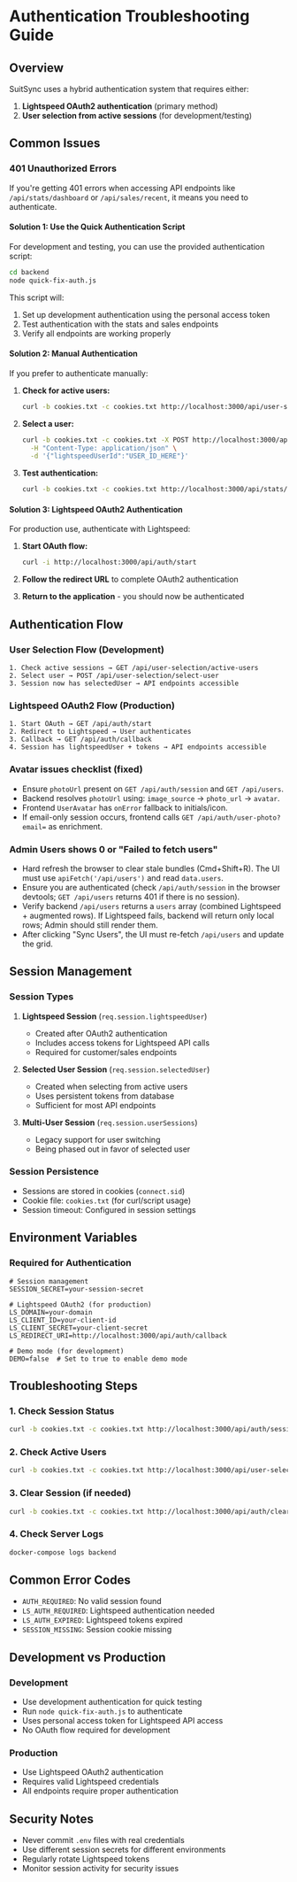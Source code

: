 # Authentication Troubleshooting Guide

## Overview

SuitSync uses a hybrid authentication system that requires either:
1. **Lightspeed OAuth2 authentication** (primary method)
2. **User selection from active sessions** (for development/testing)

## Common Issues

### 401 Unauthorized Errors

If you're getting 401 errors when accessing API endpoints like `/api/stats/dashboard` or `/api/sales/recent`, it means you need to authenticate.

#### Solution 1: Use the Quick Authentication Script

For development and testing, you can use the provided authentication script:

```bash
cd backend
node quick-fix-auth.js
```

This script will:
1. Set up development authentication using the personal access token
2. Test authentication with the stats and sales endpoints
3. Verify all endpoints are working properly

#### Solution 2: Manual Authentication

If you prefer to authenticate manually:

1. **Check for active users:**
   ```bash
   curl -b cookies.txt -c cookies.txt http://localhost:3000/api/user-selection/active-users
   ```

2. **Select a user:**
   ```bash
   curl -b cookies.txt -c cookies.txt -X POST http://localhost:3000/api/user-selection/select-user \
     -H "Content-Type: application/json" \
     -d '{"lightspeedUserId":"USER_ID_HERE"}'
   ```

3. **Test authentication:**
   ```bash
   curl -b cookies.txt -c cookies.txt http://localhost:3000/api/stats/dashboard
   ```

#### Solution 3: Lightspeed OAuth2 Authentication

For production use, authenticate with Lightspeed:

1. **Start OAuth flow:**
   ```bash
   curl -i http://localhost:3000/api/auth/start
   ```

2. **Follow the redirect URL** to complete OAuth2 authentication

3. **Return to the application** - you should now be authenticated

## Authentication Flow

### User Selection Flow (Development)
```
1. Check active sessions → GET /api/user-selection/active-users
2. Select user → POST /api/user-selection/select-user
3. Session now has selectedUser → API endpoints accessible
```

### Lightspeed OAuth2 Flow (Production)
```
1. Start OAuth → GET /api/auth/start
2. Redirect to Lightspeed → User authenticates
3. Callback → GET /api/auth/callback
4. Session has lightspeedUser + tokens → API endpoints accessible
```

### Avatar issues checklist (fixed)
- Ensure `photoUrl` present on `GET /api/auth/session` and `GET /api/users`.
- Backend resolves `photoUrl` using: `image_source` → `photo_url` → `avatar`.
- Frontend `UserAvatar` has `onError` fallback to initials/icon.
- If email-only session occurs, frontend calls `GET /api/auth/user-photo?email=` as enrichment.

### Admin Users shows 0 or "Failed to fetch users"
- Hard refresh the browser to clear stale bundles (Cmd+Shift+R). The UI must use `apiFetch('/api/users')` and read `data.users`.
- Ensure you are authenticated (check `/api/auth/session` in the browser devtools; `GET /api/users` returns 401 if there is no session).
- Verify backend `/api/users` returns a `users` array (combined Lightspeed + augmented rows). If Lightspeed fails, backend will return only local rows; Admin should still render them.
- After clicking "Sync Users", the UI must re-fetch `/api/users` and update the grid.

## Session Management

### Session Types

1. **Lightspeed Session** (`req.session.lightspeedUser`)
   - Created after OAuth2 authentication
   - Includes access tokens for Lightspeed API calls
   - Required for customer/sales endpoints

2. **Selected User Session** (`req.session.selectedUser`)
   - Created when selecting from active users
   - Uses persistent tokens from database
   - Sufficient for most API endpoints

3. **Multi-User Session** (`req.session.userSessions`)
   - Legacy support for user switching
   - Being phased out in favor of selected user

### Session Persistence

- Sessions are stored in cookies (`connect.sid`)
- Cookie file: `cookies.txt` (for curl/script usage)
- Session timeout: Configured in session settings

## Environment Variables

### Required for Authentication

```env
# Session management
SESSION_SECRET=your-session-secret

# Lightspeed OAuth2 (for production)
LS_DOMAIN=your-domain
LS_CLIENT_ID=your-client-id
LS_CLIENT_SECRET=your-client-secret
LS_REDIRECT_URI=http://localhost:3000/api/auth/callback

# Demo mode (for development)
DEMO=false  # Set to true to enable demo mode
```

## Troubleshooting Steps

### 1. Check Session Status
```bash
curl -b cookies.txt -c cookies.txt http://localhost:3000/api/auth/session
```

### 2. Check Active Users
```bash
curl -b cookies.txt -c cookies.txt http://localhost:3000/api/user-selection/active-users
```

### 3. Clear Session (if needed)
```bash
curl -b cookies.txt -c cookies.txt http://localhost:3000/api/auth/clear-session
```

### 4. Check Server Logs
```bash
docker-compose logs backend
```

## Common Error Codes

- `AUTH_REQUIRED`: No valid session found
- `LS_AUTH_REQUIRED`: Lightspeed authentication needed
- `LS_AUTH_EXPIRED`: Lightspeed tokens expired
- `SESSION_MISSING`: Session cookie missing

## Development vs Production

### Development
- Use development authentication for quick testing
- Run `node quick-fix-auth.js` to authenticate
- Uses personal access token for Lightspeed API access
- No OAuth flow required for development

### Production
- Use Lightspeed OAuth2 authentication
- Requires valid Lightspeed credentials
- All endpoints require proper authentication

## Security Notes

- Never commit `.env` files with real credentials
- Use different session secrets for different environments
- Regularly rotate Lightspeed tokens
- Monitor session activity for security issues 